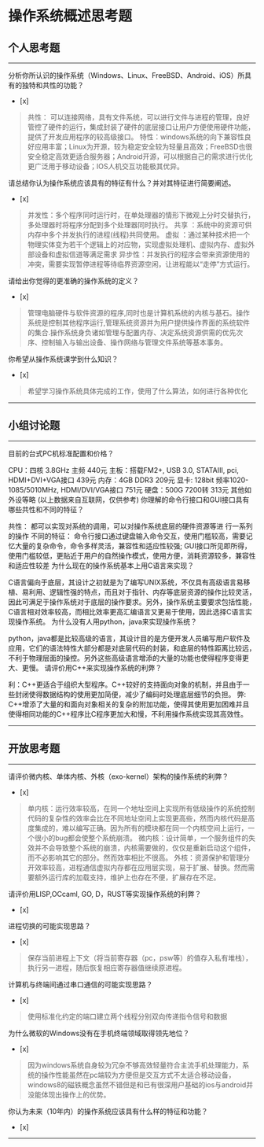 # 操作系统概述思考题

## 个人思考题

---

分析你所认识的操作系统（Windows、Linux、FreeBSD、Android、iOS）所具有的独特和共性的功能？
- [x]  

>  共性： 可以连接网络，具有文件系统，可以进行文件与进程的管理，良好管控了硬件的运行，集成封装了硬件的底层接口让用户方便使用硬件功能，提供了开发应用程序的较高级接口。
   特性：windows系统的向下兼容性良好应用丰富；Linux为开源，较为稳定安全较为轻量且高效；FreeBSD也很安全稳定高效更适合服务器；Android开源，可以根据自己的需求进行优化更广泛用于移动设备；IOS人机交互功能极其优异。

请总结你认为操作系统应该具有的特征有什么？并对其特征进行简要阐述。
- [x]  

>   并发性：多个程序同时运行时，在单处理器的情形下微观上分时交替执行，多处理器时将程序分配到多个处理器同时执行。
    共享  ：系统中的资源可供内存中多个并发执行的进程(线程)共同使用。
    虚拟  ：通过某种技术把一个物理实体变为若干个逻辑上的对应物，实现虚拟处理机、虚拟内存、虚拟外部设备和虚拟信道等满足需求
    异步性：并发执行的程序会带来资源使用的冲突，需要实现暂停进程等待临界资源空闲，让进程能以“走停”方式运行。
    

请给出你觉得的更准确的操作系统的定义？
- [x]  

>   管理电脑硬件与软件资源的程序,同时也是计算机系统的内核与基石。操作系统是控制其他程序运行,管理系统资源并为用户提供操作界面的系统软件的集合.操作系统身负诸如管理与配置内存、决定系统资源供需的优先次序、控制输入与输出设备、操作网络与管理文件系统等基本事务。

你希望从操作系统课学到什么知识？
- [x]  

>   希望学习操作系统具体完成的工作，使用了什么算法，如何进行各种优化

---

## 小组讨论题

---

目前的台式PC机标准配置和价格？

CPU：四核 3.8GHz 主频 440元
主板：搭载FM2+, USB 3.0, STATAIII, pci, HDMI+DVI+VGA接口 439元
内存：4GB DDR3 209元
显卡: 128bit 频率1020-1085/5010MHz, HDMI/DVI/VGA接口 751元
硬盘：500G 7200转 313元
其他如外设等略 (以上数据来自互联网，仅供参考)
你理解的命令行接口和GUI接口具有哪些共性和不同的特征？

共性： 都可以实现对系统的调用，可以对操作系统底层的硬件资源等进 行一系列的操作
不同的特征： 命令行接口通过键盘输入命令交互，使用门槛较高，需要记忆大量的复杂命令，命令多样灵活，兼容性和适应性较强; GUI接口所见即所得，使用门槛较低，更贴近于用户的自然操作模式，使用方便，消耗资源较多，兼容性和适应性较差
为什么现在的操作系统基本上用C语言来实现？

C语言偏向于底层，其设计之初就是为了编写UNIX系统，不仅具有高级语言易移植、易利用、逻辑性强的特点，而且对于指针、内存等底层资源的操作比较灵活，因此可满足于操作系统对于底层的操作要求。另外，操作系统主要要求包括性能，C语言相对效率较高，而相比效率更高汇编语言又更易于使用，因此选择C语言实现操作系统。
为什么没有人用python，java来实现操作系统？

python，java都是比较高级的语言，其设计目的是方便开发人员编写用户软件及应用，它们的语法特性大部分都是对底层代码的封装，和底层的特性距离比较远，不利于物理层面的操控。另外这些高级语言增添的大量的功能也使得程序变得更大、更慢。
请评价用C++来实现操作系统的利弊？

利：C++更适合于组织大型程序。C++较好的支持面向对象的机制，并且由于一些封闭使得数据结构的使用更加简便，减少了编码时处理底层细节的负担。
弊: C++增添了大量的和面向对象相关的复杂的附加功能，使得其使用更加困难并且使得相同功能的C++程序比C程序更加大和慢，不利用操作系统实现其高效性。

---

## 开放思考题

---

请评价微内核、单体内核、外核（exo-kernel）架构的操作系统的利弊？
- [x]  

>  单内核：运行效率较高，在同一个地址空间上实现所有低级操作的系统控制代码的复杂性的效率会比在不同地址空间上实现更高些，然而内核代码是高度集成的，难以编写正确。因为所有的模块都在同一个内核空间上运行，一个很小的bug都会使整个系统崩溃。
   微内核：设计简单，一个服务组件的失效并不会导致整个系统的崩溃，内核需要做的，仅仅是重新启动这个组件，而不必影响其它的部分。然而效率相比不很高。
   外核：资源保护和管理分开效率较高，进程通信虚拟内存都在应用层实现，易于扩展、替换。然而需要额外运行库的加载支持，维护上也存在不便，扩展存在不足。
   
请评价用LISP,OCcaml, GO, D，RUST等实现操作系统的利弊？
- [x]  

>  

进程切换的可能实现思路？
- [x]  

>  保存当前进程上下文（将当前寄存器（pc，psw等）的值存入私有堆栈），执行另一进程，随后恢复相应寄存器值继续原进程。

计算机与终端间通过串口通信的可能实现思路？
- [x]  

>  使用标准化约定的端口建立两个线程分别双向传递指令信号和数据

为什么微软的Windows没有在手机终端领域取得领先地位？
- [x]  

>  因为windows系统自身较为冗杂不够高效轻量符合主流手机处理能力，系统的操作性能虽然在pc端较为方便但是交互方式不太适合移动设备，windows8的磁铁概念虽然不错但是和已有很深用户基础的ios与android并没能体现出操作上的优势。

你认为未来（10年内）的操作系统应该具有什么样的特征和功能？
- [x]  

>  

---

